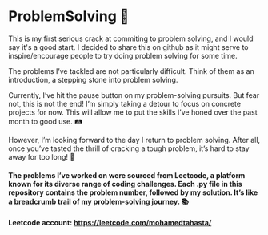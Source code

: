 ﻿# ProblemSolving  🚀
 This is my first serious crack at commiting to problem solving, and I would say it's a good start.
 I decided to share this on github as it might serve to inspire/encourage people to try doing problem solving for some time.

 The problems I’ve tackled are not particularly difficult. Think of them as an introduction, a stepping stone into problem solving.
 
 Currently, I’ve hit the pause button on my problem-solving pursuits. But fear not, this is not the end! I’m simply taking a detour to focus on concrete projects for now. This will allow me to put the skills I’ve honed over the past month to good use. 🛤️

However, I’m looking forward to the day I return to problem solving. After all, once you’ve tasted the thrill of cracking a tough problem, it’s hard to stay away for too long! 🧩
 
#### The problems I’ve worked on were sourced from Leetcode, a platform known for its diverse range of coding challenges. Each .py file in this repository contains the problem number, followed by my solution. It’s like a breadcrumb trail of my problem-solving journey. 📚
#### Leetcode account: https://leetcode.com/mohamedtahasta/  

